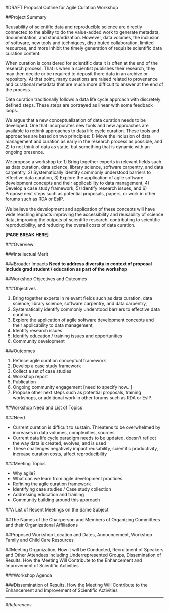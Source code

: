 #DRAFT Proposal Outline for Agile Curation Workshop

##Project Summary

Reusability of scientific data and reproducible science are directly connected to the ability to do the value-added work to generate metadata, documentation, and standardization. However, data volumes, the inclusion of software, new tools and techniques, distributed collaboration, limited resources, and more inhibit the timely generation of requisite scientific data curation content.

When curation is considered for scientific data it is often at the end of the research process. That is when a scientist publishes their research, they may then decide or be required to deposit there data in an archive or repository. At that point, many questions are raised related to provenance and curational metadata that are much more difficult to answer at the end of the process.

Data curation traditionally follows a data life cycle approach with discretely defined steps. These steps are portrayed as linear with some feedback loops.

We argue that a new conceptualization of data curation needs to be developed. One that incorporates new tools and new approaches are available to rethink approaches to data life cycle curation. These tools and approaches are based on two principles: 1) Move the inclusion of data management and curation as early in the research process as possible, and 2) to not think of data as static, but something that is dynamic with an ongoing presence.

We propose a workshop to: 1) Bring together experts in relevant fields such as data curation, data science, library science, software carpentry, and data carpentry, 2) Systematically identify commonly understood barriers to effective data curation, 3) Explore the application of agile software development concepts and their applicability to data management, 4) Develop a case study framework, 5) Identify research issues, and 6) Propose next steps such as potential proposals, papers, or work in other forums such as RDA or EsIP.

We believe the development and application of these concepts will have wide reaching impacts improving the accessibility and reusability of science data, improving the outputs of scientific research, contributing to scientific reproducibility, and reducing the overall costs of data curation.

**[PAGE BREAK HERE]**

###Overview

###Intellectual Merit

###Broader Impacts
**Need to address diversity in context of proposal**
**Include grad student / education as part of the workshop**

##Workshop Objectives and Outcomes

###Objectives
1. Bring together experts in relevant fields such as data curation, data science, library science, software carpentry, and data carpentry, 
2. Systematically identify commonly understood barriers to effective data curation, 
3. Explore the application of agile software development concepts and their applicability to data management, 
4. Identify research issues
5. Identify education / training issues and opportunities
6. Community development

###Outcomes
1. Refince agile curation conceptual framework
2. Develop a case study framework
2. Collect a set of case studies
3. Workshop report
4. Publication
5. Ongoing community engagement [need to specify how...]
6. Propose other next steps such as potential proposals, training workshops, or additional work in other forums such as RDA or EsIP.

##Workshop Need and List of Topics

###Need
* Current curation is difficult to sustain. Threatens to be overwhelmed by increases in data volumes, complexities, sources
* Current data life cycle paradigm needs to be updated, doesn't reflect the way data is created, evolves, and is used
* These challenges negatively impact reusability, scientific productivity, increase curation costs, affect reproducibility

###Meeting Topics
* Why agile?
* What can we learn from agile development practices
* Refining the agile curation framework
* Identifying case studies / Case study collection
* Addressing education and training
* Community building around this approach

##A List of Recent Meetings on the Same Subject

##The Names of the Chairperson and Members of Organizing Committees and their Organizational Affiliations

##Proposed Workshop Location and Dates, Announcement, Workshop Family and Child Care Resources

##Meeting Organization, How it will be Conducted, Recruitment of Speakers and Other Attendees including Underrepresented Groups, Dissemination of Results, How the Meeting Will Contribute to the Enhancement and Improvement of Scientific Activities

###Workshop Agenda

###Dissemination of Results, How the Meeting Will Contribute to the Enhancement and Improvement of Scientific Activities

___


#*References*
